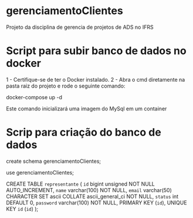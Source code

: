 # gerenciamentoClientes
Projeto da disciplina de gerencia de projetos de ADS no IFRS

# Script para subir banco de dados no docker

1 - Certifique-se de ter o Docker instalado.
2 - Abra o cmd diretamente na pasta raiz do projeto e rode o seguinte comando:

docker-compose up -d

Este comando inicializará uma imagem do MySql em um container

# Scrip para criação do banco de dados

create schema gerenciamentoClientes;

use gerenciamentoClientes;

CREATE TABLE `representante` (
  `id` bigint unsigned NOT NULL AUTO_INCREMENT,
  `name` varchar(100) NOT NULL,
  `email` varchar(50) CHARACTER SET ascii COLLATE ascii_general_ci NOT NULL,
  `status` int DEFAULT 0,
  `password` varchar(100) NOT NULL,
  PRIMARY KEY (`id`),
  UNIQUE KEY `id` (`id`)
);


